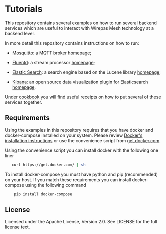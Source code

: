 # Tutorials

This repository contains several examples on how to run several backend
services which are useful to interact with Wirepas Mesh technology
at a backend level.

In more detail this repository contains instructions on how to run:

- [Mosquitto](https://github.com/wirepas/tutorials/tree/master/mosquitto): a MQTT broker  [homepage](https://mosquitto.org/);

- [Fluentd](https://github.com/wirepas/tutorials/tree/master/fluentd): a stream processor [homepage](https://www.fluentd.org/);

- [Elastic Search](https://github.com/wirepas/tutorials/tree/master/elastic_search): a search engine based on the Lucene library [homepage](https://www.elastic.co/products/elasticsearch);

- [Kibana](https://github.com/wirepas/tutorials/tree/master/elastic_search): an open source data visualization plugin for Elasticsearch [homepage](https://www.elastic.co/products/kibana).

Under [cookbook](https://github.com/wirepas/tutorials/tree/master/cookbook)
you will find useful receipts on how to put several of these services together.

## Requirements

Using the examples in this repository requires that you have docker and
docker-compose installed on your system. Please review
[Docker's installation instructions](https://docs.docker.com/install/)
or use the convenience script from [get.docker.com](https://get.docker.com>).

Using the convenience script you can install docker with the following one liner

```bash
   curl https://get.docker.com/ | sh
```

To install docker-compose you must have python and pip (recommended)
on your host. If you match these requirements you can
install docker-compose using the following command

```bash
    pip install docker-compose
```

## License

Licensed under the Apache License, Version 2.0. See LICENSE for the full license text.
